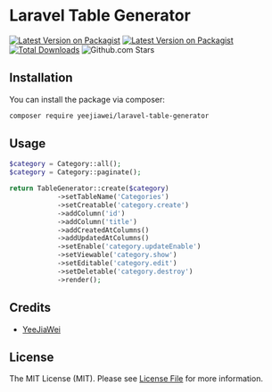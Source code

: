 # Laravel Table Generator

[![Latest Version on Packagist](https://img.shields.io/packagist/v/yeejiawei/laravel-table-generator.svg)](https://packagist.org/packages/yeejiawei/laravel-table-generator)
[![Latest Version on Packagist](https://img.shields.io/badge/license-MIT-green)](LICENSE.md)
[![Total Downloads](https://img.shields.io/packagist/dt/yeejiawei/laravel-table-generator.svg)](https://packagist.org/packages/yeejiawei/laravel-table-generator)
![Github.com Stars](https://img.shields.io/github/stars/yeejiawei/laravel-table-generator.svg)

## Installation

You can install the package via composer:

```bash
composer require yeejiawei/laravel-table-generator
```

## Usage

```php
$category = Category::all();
$category = Category::paginate();

return TableGenerator::create($category)
            ->setTableName('Categories')
            ->setCreatable('category.create')
            ->addColumn('id')
            ->addColumn('title')
            ->addCreatedAtColumns()
            ->addUpdatedAtColumns()
            ->setEnable('category.updateEnable')
            ->setViewable('category.show')
            ->setEditable('category.edit')
            ->setDeletable('category.destroy')
            ->render();
```

## Credits

- [YeeJiaWei](https://github.com/YeeJiaWei)

## License

The MIT License (MIT). Please see [License File](LICENSE.md) for more information.